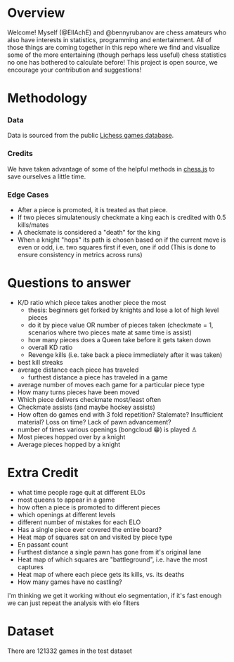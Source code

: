# Overview

Welcome! Myself (@EllAchE) and @bennyrubanov are chess amateurs who also have interests in statistics, programming and entertainment. All of those things are coming together in this repo where we find and visualize some of the more entertaining (though perhaps less useful) chess statistics no one has bothered to calculate before! This project is open source, we encourage your contribution and suggestions!

# Methodology

### Data

Data is sourced from the public [Lichess games database](https://database.lichess.org/).

### Credits

We have taken advantage of some of the helpful methods in [chess.js](https://github.com/jhlywa/chess.js/blob/master/README.md) to save ourselves a little time.

### Edge Cases

- After a piece is promoted, it is treated as that piece.
- If two pieces simulatenously checkmate a king each is credited with 0.5 kills/mates
- A checkmate is considered a "death" for the king
- When a knight "hops" its path is chosen based on if the current move is even or odd, i.e. two squares first if even, one if odd (This is done to ensure consistency in metrics across runs)

# Questions to answer

- K/D ratio which piece takes another piece the most
  - thesis: beginners get forked by knights and lose a lot of high level pieces
  - do it by piece value OR number of pieces taken (checkmate = 1, scenarios where two pieces mate at same time is assist)
  - how many pieces does a Queen take before it gets taken down
  - overall KD ratio
  - Revenge kills (i.e. take back a piece immediately after it was taken)
- best kill streaks
- average distance each piece has traveled
  - furthest distance a piece has traveled in a game
- average number of moves each game for a particular piece type
- How many turns pieces have been moved
- Which piece delivers checkmate most/least often
- Checkmate assists (and maybe hockey assists)
- How often do games end with 3 fold repetition? Stalemate? Insufficient material? Loss on time? Lack of pawn advancement?
- number of times various openings (bongcloud 😁) is played ♙
- Most pieces hopped over by a knight
- Average pieces hopped by a knight

# Extra Credit

- what time people rage quit at different ELOs
- most queens to appear in a game
- how often a piece is promoted to different pieces
- which openings at different levels
- different number of mistakes for each ELO
- Has a single piece ever covered the entire board?
- Heat map of squares sat on and visited by piece type
- En passant count
- Furthest distance a single pawn has gone from it's original lane
- Heat map of which squares are "battleground", i.e. have the most captures
- Heat map of where each piece gets its kills, vs. its deaths
- How many games have no castling?

I'm thinking we get it working without elo segmentation, if it's fast enough we can just repeat the analysis with elo filters

# Dataset

There are 121332 games in the test dataset
